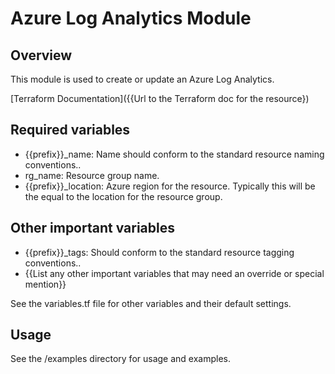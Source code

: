 # Azure Log Analytics Module

## Overview
  This module is used to create or update an Azure Log Analytics.

  [Terraform Documentation]({{Url to the Terraform doc for the resource})

## Required variables
- {{prefix}}_name: Name should conform to the standard resource naming conventions..
- rg_name: Resource group name.
- {{prefix}}_location:  Azure region for the resource.  Typically this will be the equal to the location for the resource group.

## Other important variables
- {{prefix}}_tags: Should conform to the standard resource tagging conventions..
- {{List any other important variables that may need an override or special mention}}

See the variables.tf file for other variables and their default settings.

## Usage
See the /examples directory for usage and examples.



